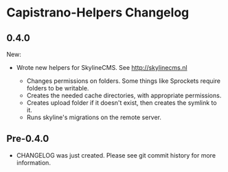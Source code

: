 # Capistrano-Helpers Changelog

## 0.4.0

New:

* Wrote new helpers for SkylineCMS. See http://skylinecms.nl

  * Changes permissions on folders. Some things like Sprockets require folders to be writable.
  * Creates the needed cache directories, with appropriate permissions.
  * Creates upload folder if it doesn't exist, then creates the symlink to it.
  * Runs skyline's migrations on the remote server.
  
## Pre-0.4.0

* CHANGELOG was just created. Please see git commit history for more information.
